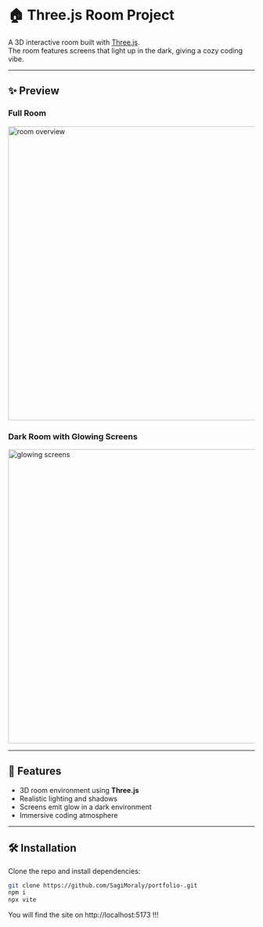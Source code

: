 # 🏠 Three.js Room Project  

A 3D interactive room built with [Three.js](https://threejs.org/).  
The room features screens that light up in the dark, giving a cozy coding vibe.  

---

## ✨ Preview  

### Full Room  
<img width="600" alt="room overview" src="https://github.com/user-attachments/assets/2cea2e6b-2722-4825-96ce-df7adc24aa66" />

### Dark Room with Glowing Screens  
<img width="600" alt="glowing screens" src="https://github.com/user-attachments/assets/21b510d0-71e0-4b36-8eab-d91c664aad70" />

---

## 🚀 Features  
- 3D room environment using **Three.js**  
- Realistic lighting and shadows  
- Screens emit glow in a dark environment  
- Immersive coding atmosphere  

---

## 🛠️ Installation  

Clone the repo and install dependencies:  

```bash
git clone https://github.com/SagiMoraly/portfolio-.git
npm i
npx vite
```

You will find the site on http://localhost:5173 !!!
